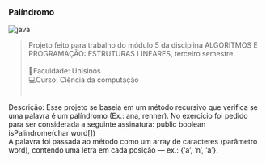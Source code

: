 ### Palíndromo

  <img align="center" alt="java" src="https://img.shields.io/badge/Java-ED8B00?style=for-the-badge&logo=openjdk&logoColor=white"><br>
 
>Projeto feito para trabalho do módulo 5 da disciplina ALGORITMOS E PROGRAMAÇÃO: ESTRUTURAS LINEARES, terceiro semestre.<br><br>
📖Faculdade: Unisinos<br>
💻Curso: Ciência da computação<br><br>

Descrição: Esse projeto se baseia em um método recursivo que verifica se uma palavra é um palíndromo (Ex.: ana, renner). No exercício foi pedido para ser considerada a seguinte assinatura:
public boolean isPalindrome(char word[])<br>
A palavra foi passada ao método como um array de caracteres (parâmetro word), contendo uma letra em cada posição — ex.: {‘a’, ‘n’, ‘a’}. 
